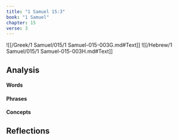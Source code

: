 ```yaml
---
title: "1 Samuel 15:3"
book: "1 Samuel"
chapter: 15
verse: 3
---
```

![[/Greek/1 Samuel/015/1 Samuel-015-003G.md#Text]]
![[/Hebrew/1 Samuel/015/1 Samuel-015-003H.md#Text]]

## Analysis

#### Words

#### Phrases

#### Concepts

## Reflections
